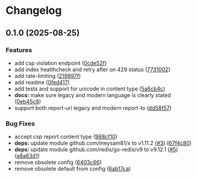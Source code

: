 # Changelog

## 0.1.0 (2025-08-25)


### Features

* add csp violation endpoint ([0cde52f](https://github.com/meysam81/csp-report-collector/commit/0cde52f807e24b695d3dae28341b0bec7acc06c8))
* add index healthcheck and retry after on 429 status ([7731002](https://github.com/meysam81/csp-report-collector/commit/77310028dda70cc2b32db7bf866cd97f44e8e255))
* add rate-limiting ([219897f](https://github.com/meysam81/csp-report-collector/commit/219897fa99513f71a1f2085bc7394428af9bd86b))
* add readme ([0fed417](https://github.com/meysam81/csp-report-collector/commit/0fed417b090774942138c7c9c6e5841a49eaab01))
* add tests and support for unicode in content type ([5a6cb4c](https://github.com/meysam81/csp-report-collector/commit/5a6cb4c074eb7a9d7422e9e421d53ff5b215d136))
* **docs:** make sure legacy and modern language is clearly stated ([0eb45c8](https://github.com/meysam81/csp-report-collector/commit/0eb45c8a08612be44c03d2e6b5e8dc9111e391bb))
* support both report-uri legacy and modern report-to ([dd58f57](https://github.com/meysam81/csp-report-collector/commit/dd58f57a766f4b2a9d2a4c54ca31ee306c32be68))


### Bug Fixes

* accept csp report content type ([988cf10](https://github.com/meysam81/csp-report-collector/commit/988cf10fc829fc8f5cde99a9488d9057d3956576))
* **deps:** update module github.com/meysam81/x to v1.11.2 ([#3](https://github.com/meysam81/csp-report-collector/issues/3)) ([67f4c80](https://github.com/meysam81/csp-report-collector/commit/67f4c8011b437ec5ba0a9a622af17ef21ee2dd65))
* **deps:** update module github.com/redis/go-redis/v9 to v9.12.1 ([#5](https://github.com/meysam81/csp-report-collector/issues/5)) ([a8a63d1](https://github.com/meysam81/csp-report-collector/commit/a8a63d13e5c0e61d659d7d68391048192168e097))
* remove obsolete config ([6403c66](https://github.com/meysam81/csp-report-collector/commit/6403c66ea938fb23471ba594b9ac4dffcb8e31f1))
* remove obsolete default from config ([6ab17ca](https://github.com/meysam81/csp-report-collector/commit/6ab17ca286bb894a800a71d1dcea5b3f8cd286b6))
